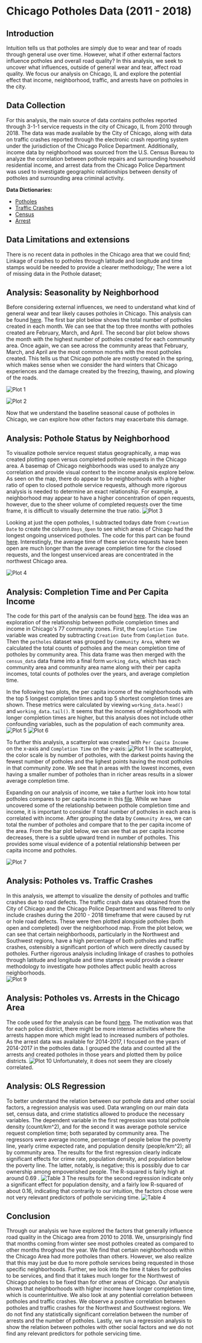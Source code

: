# Chicago Potholes Data (2011 - 2018)

## Introduction

Intuition tells us that potholes are simply due to wear and tear of roads through general use over time. However, what if other external factors influence potholes and overall road quality? In this analysis, we seek to uncover what influences, outside of general wear and tear, affect road quality. We focus our analysis on Chicago, IL and explore the potential effect that income, neighborhood, traffic, and arrests have on potholes in the city. 

## Data Collection
For this analysis, the main source of data contains potholes reported through 3-1-1 service requests in the city of Chicago, IL from 2010 through 2018. The data was made available by the City of Chicago, along with data on traffic crashes reported through the electronic crash reporting system under the jurisdiction of the Chicago Police Department. Additionally, income data by neighborhood was sourced from the U.S. Census Bureau to analyze the correlation between pothole repairs and surrounding household residential income, and arrest data from the Chicago Police Department was used to investigate geographic relationships between density of potholes and surrounding area criminal activity.

**Data Dictionaries:**
- [Potholes](data/potholes_data_dictionary.csv)
- [Traffic Crashes](data/crash_data_dictionary.csv)
- [Census](data/census_data_dictionary.csv )
- [Arrest](data/arrest_data_dictionary.csv)

## Data Limitations and extensions
There is no recent data in potholes in the Chicago area that we could find; 
Linkage of crashes to potholes through latitude and longitude and time stamps would be needed to provide a clearer methodology; 
The were a lot of missing data in the Pothole dataset; 

## Analysis: Seasonality by Neighborhood 
Before considering external influences, we need to understand what kind of general wear and tear likely causes potholes in Chicago. This analysis can be found [here](code/potholes_by_month.ipynb). The first bar plot below shows the total number of potholes created in each month. We can see that the top three months with potholes created are February, March, and April. The second bar plot below shows the month with the highest number of potholes created for each community area. Once again, we can see across the community areas that February, March, and April are the most common months with the most potholes created. This tells us that Chicago pothole are mostly created in the spring, which makes sense when we consider the hard winters that Chicago experiences and the damage created by the freezing, thawing, and plowing of the roads. 

![Plot 1](artifacts/counts_by_month.png)

![Plot 2](artifacts/top_months.png)

Now that we understand the baseline seasonal cause of potholes in Chicago, we can explore how other factors may exacerbate this damage. 

## Analysis: Pothole Status by Neighborhood
To visualize pothole service request status geographically, a map was created plotting open versus completed pothole requests in the Chicago area. A basemap of Chicago neighborhoods was used to analyze any correlation and provide visual context to the income analysis explore below. As seen on the map, there do appear to be neighborhoods with a higher ratio of open to closed pothole service requests, although more rigorous analysis is needed to determine an exact relationship. For example, a neighborhood may appear to have a higher concentration of open requests, however, due to the sheer volume of completed requests over the time frame, it is difficult to visually determine the true ratio.
![Plot 3](artifacts/pothole_status_map.png)

Looking at just the open potholes, I subtracted todays date from `Creation Date` to create the column `Days_Open` to see which areas of Chicago had the longest ongoing unserviced potholes. The code for this part can be found [here](code/open_potholes_map.ipynb). Interestingly, the average time of these service requests have been open are much longer than the average completion time for the closed requests, and the longest unserviced areas are concentrated in the northwest Chicago area.

![Plot 4](artifacts/open_potholes.png)


## Analysis: Completion Time and Per Capita Income
The code for this part of the analysis can be found [here](code/census-pot.ipynb).
The idea was an exploration of the relationship between pothole completion times and income in Chicago's 77 community zones. First, the `Completion Time` variable was created by subtracting `Creation Date` from `Completion Date`. Then the `potholes` dataset was grouped by `Community Area`, where we calculated the total counts of potholes and the mean completion time of potholes by community area. This data frame was then merged with the `census_data` data frame into a final form `working_data`, which has each community area and community area name along with their per capita incomes, total counts of potholes over the years, and average completion time.

In the following two plots, the per capita income of the neighborhoods with the top 5 longest completion times and top 5 shortest completion times are shown. These metrics were calculated by viewing `working_data.head() ` and `working_data.tail()`. It seems that the incomes of neighborhoods with longer completion times are higher, but this analysis does not include other confounding variables, such as the population of each community area.
![Plot 5](artifacts/top_5.png)
![Plot 6](artifacts/bottom_5.png)

To further this analysis, a scatterplot was created with `Per Capita Income` on the x-axis and `Completion Time` on the y-axis: ![Plot 1](artifacts/income_scatter.png)
In the scatterplot, the color scale is by number of potholes, with the darkest points having the fewest number of potholes and the lighest points having the most potholes in that community zone. We see that in areas with the lowest incomes, even having a smaller number of potholes than in richer areas results in a slower average completion time.

Expanding on our analysis of income, we take a further look into how total potholes compares to per capita income in this [file](code/potholes_by_income.ipynb). While we have uncovered some of the relationship between pothole completion time and income, it is important to consider if total number of potholes in each area is correlated with income. After grouping the data by `Community Area`, we can total the number of potholes and compare that to the per capita income of the area.  From the bar plot below, we can see that as per capita income decreases, there is a subtle upward trend in number of potholes. This provides some visual evidence of a potential relationship between per capita income and potholes. 

![Plot 7](artifacts/counts_by_income.png)

## Analysis: Potholes vs. Traffic Crashes
In this analysis, we attempt to visualize the density of potholes and traffic crashes due to road defects. The traffic crash data was obtained from the City of Chicago and the Chicago Police Department and was filtered to only include crashes during the 2010 - 2018 timeframe that were caused by rut or hole road defects. These were then plotted alongside potholes (both open and completed) over the neighborhood map. From the plot below, we can see that certain neighborhoods, particularly in the Northwest and Southwest regions, have a high percentage of both potholes and traffic crashes, ostensibly a significant portion of which were directly caused by potholes. Further rigorous analysis including linkage of crashes to potholes through latitude and longitude and time stamps would provide a clearer methodology to investigate how potholes affect public health across neighborhoods.  
![Plot 9](artifacts/dualmap.png)

## Analysis: Potholes vs. Arrests in the Chicago Area
The code used for the analysis can be found [here](code/arrestdata.ipynb).
The motivation was that for each police district, there might be more intense activities where the arrests happen more which might lead to increased numbers of potholes. As the arrest data was available for 2014-2017, I focused on the years of 2014-2017 in the potholes data. I grouped the data and counted all the arrests and created potholes in those years and plotted them by police districts.
![Plot 10](artifacts/arrests_and_potholes.png)
Unfortunately, it does not seem they are closely correlated.

## Analysis: OLS Regression
To better understand the relation between our pothole data and other social factors, a regression analysis was used. Data wrangling on our main data set, census data, and crime statistics allowed to produce the necessary variables. The dependent variable in the first regression was total pothole density (count/km^2), and for the second it was average pothole service request completion time; both separated by community area. The regressors were average income, percentage of people below the poverty line, yearly crime expected rate, and population density (people/km^2); all by community area.
The results for the first regression clearly indicate significant effects for crime rate, population density, and population below the poverty line. The latter, notably, is negative; this is possibly due to car ownership among empoverished people. The R-squared is fairly high at around 0.69 .
![Table 3](artifacts/reg1.png)
The results for the second regression indicate only a significant effect for population density, and a fairly low R-squared of about 0.16, indicating that contrarily to our intuition, the factors chose were not very relevant predictors of pothole servicing time.
![Table 4](artifacts/reg2.png)

## Conclusion

Through our analysis we have explored the factors that generally influence road quality in the Chicago area from 2010 to 2018. We, unsurprisingly find that months coming from winter see most potholes created as compared to other months throghout the year. We find that certain neighborhoods within the Chicago Area had more potholes than others. However, we also realize that this may just be due to more pothole services being requested in those specific neighborhoods. Further, we look into the time it takes for potholes to be services,  and find that it takes much longer for the Northwest of Chicago poholes to be fixed than for other areas of Chicago. Our analysis shows that neighborhoods with higher income have longer completion time, which is counterintuitive.  We also look at any potential correlation between potholes and traffic crashes. We observe a positive correlation between potholes and traffic crashes for the Northwest and Southwest regions. We do not find any statistically significant correlation between the number of arrests and the number of potholes. Lastly, we run a regression analysis to show the relation between potholes with other social factors and we do not find any relevant predictors for pothole servicing time. 
